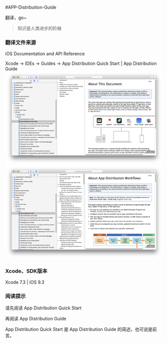 #APP-Distribution-Guide

翻译，go~

>知识是人类进步的阶梯

### 翻译文件来源
iOS Documentation and API Reference

Xcode -> IDEs -> Guides -> App Distribution Quick Start | App Distribution Guide
<img src="./0.0.png" alt="图0.0" title="图0.0" width="700"/>
<img src="./0.1.png" alt="图0.1" title="图0.1" width="700"/>

### Xcode、SDK版本
Xcode 7.3 | iOS 9.3

### 阅读提示
请先阅读 App Distribution Quick Start 

再阅读 App Distribution Guide

App Distribution Quick Start 是 App Distribution Guide 的简述，也可说是前言。
